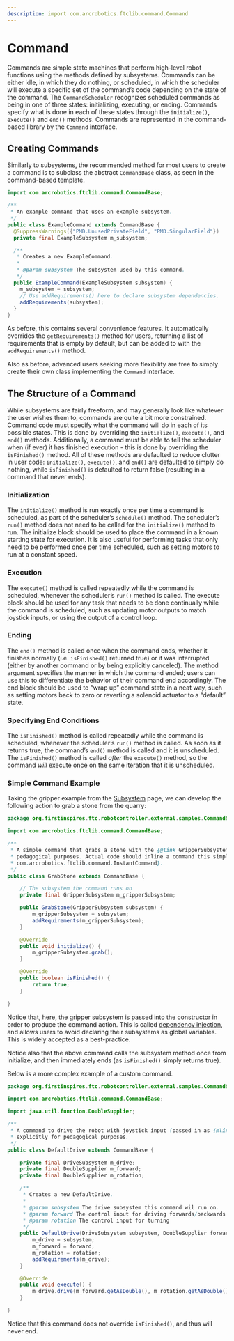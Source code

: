 ```yaml
---
description: import com.arcrobotics.ftclib.command.Command
---
```


# Command

Commands are simple state machines that perform high-level robot functions using the methods defined by subsystems. Commands can be either idle, in which they do nothing, or scheduled, in which the scheduler will execute a specific set of the command’s code depending on the state of the command. The `CommandScheduler` recognizes scheduled commands as being in one of three states: initializing, executing, or ending. Commands specify what is done in each of these states through the `initialize()`, `execute()` and `end()` methods. Commands are represented in the command-based library by the `Command` interface.

## Creating Commands

Similarly to subsystems, the recommended method for most users to create a command is to subclass the abstract `CommandBase` class, as seen in the command-based template.

```java
import com.arcrobotics.ftclib.command.CommandBase;

/**
 * An example command that uses an example subsystem.
 */
public class ExampleCommand extends CommandBase {
  @SuppressWarnings({"PMD.UnusedPrivateField", "PMD.SingularField"})
  private final ExampleSubsystem m_subsystem;

  /**
   * Creates a new ExampleCommand.
   *
   * @param subsystem The subsystem used by this command.
   */
  public ExampleCommand(ExampleSubsystem subsystem) {
    m_subsystem = subsystem;
    // Use addRequirements() here to declare subsystem dependencies.
    addRequirements(subsystem);
  }
}
```

 As before, this contains several convenience features. It automatically overrides the `getRequirements()` method for users, returning a list of requirements that is empty by default, but can be added to with the `addRequirements()` method.

Also as before, advanced users seeking more flexibility are free to simply create their own class implementing the `Command` interface.

## The Structure of  a Command

While subsystems are fairly freeform, and may generally look like whatever the user wishes them to, commands are quite a bit more constrained. Command code must specify what the command will do in each of its possible states. This is done by overriding the `initialize()`, `execute()`, and `end()` methods. Additionally, a command must be able to tell the scheduler when \(if ever\) it has finished execution - this is done by overriding the `isFinished()` method. All of these methods are defaulted to reduce clutter in user code: `initialize()`, `execute()`, and `end()` are defaulted to simply do nothing, while `isFinished()` is defaulted to return false \(resulting in a command that never ends\).

### Initialization

The `initialize()` method is run exactly once per time a command is scheduled, as part of the scheduler’s `schedule()` method. The scheduler’s `run()` method does not need to be called for the `initialize()` method to run. The initialize block should be used to place the command in a known starting state for execution. It is also useful for performing tasks that only need to be performed once per time scheduled, such as setting motors to run at a constant speed.

### Execution

The `execute()` method is called repeatedly while the command is scheduled, whenever the scheduler’s `run()` method is called. The execute block should be used for any task that needs to be done continually while the command is scheduled, such as updating motor outputs to match joystick inputs, or using the output of a control loop.

### Ending

The `end()` method is called once when the command ends, whether it finishes normally \(i.e. `isFinished()` returned true\) or it was interrupted \(either by another command or by being explicitly canceled\). The method argument specifies the manner in which the command ended; users can use this to differentiate the behavior of their command end accordingly. The end block should be used to “wrap up” command state in a neat way, such as setting motors back to zero or reverting a solenoid actuator to a “default” state.

### Specifying End Conditions

The `isFinished()` method is called repeatedly while the command is scheduled, whenever the scheduler’s `run()` method is called. As soon as it returns true, the command’s `end()` method is called and it is unscheduled. The `isFinished()` method is called _after_ the `execute()` method, so the command _will_ execute once on the same iteration that it is unscheduled.

### Simple Command Example

Taking the gripper example from the [Subsystem](subsystems.md) page, we can develop the following action to grab a stone from the quarry:

```java
package org.firstinspires.ftc.robotcontroller.external.samples.CommandSample;

import com.arcrobotics.ftclib.command.CommandBase;

/**
 * A simple command that grabs a stone with the {@link GripperSubsystem}.  Written explicitly for
 * pedagogical purposes. Actual code should inline a command this simple with {@link
 * com.arcrobotics.ftclib.command.InstantCommand}.
 */
public class GrabStone extends CommandBase {

    // The subsystem the command runs on
    private final GripperSubsystem m_gripperSubsystem;

    public GrabStone(GripperSubsystem subsystem) {
        m_gripperSubsystem = subsystem;
        addRequirements(m_gripperSubsystem);
    }

    @Override
    public void initialize() {
        m_gripperSubsystem.grab();
    }

    @Override
    public boolean isFinished() {
        return true;
    }

}
```

Notice that, here, the gripper subsystem is passed into the constructor in order to produce the command action. This is called [dependency injection](https://en.wikipedia.org/wiki/Dependency_injection), and allows users to avoid declaring their subsystems as global variables. This is widely accepted as a best-practice.

Notice also that the above command calls the subsystem method once from initialize, and then immediately ends \(as `isFinished()` simply returns true\).

Below is a more complex example of a custom command.

```java
package org.firstinspires.ftc.robotcontroller.external.samples.CommandSample;

import com.arcrobotics.ftclib.command.CommandBase;

import java.util.function.DoubleSupplier;

/**
 * A command to drive the robot with joystick input (passed in as {@link DoubleSupplier}s). Written
 * explicitly for pedagogical purposes.
 */
public class DefaultDrive extends CommandBase {

    private final DriveSubsystem m_drive;
    private final DoubleSupplier m_forward;
    private final DoubleSupplier m_rotation;

    /**
     * Creates a new DefaultDrive.
     *
     * @param subsystem The drive subsystem this command wil run on.
     * @param forward The control input for driving forwards/backwards
     * @param rotation The control input for turning
     */
    public DefaultDrive(DriveSubsystem subsystem, DoubleSupplier forward, DoubleSupplier rotation) {
        m_drive = subsystem;
        m_forward = forward;
        m_rotation = rotation;
        addRequirements(m_drive);
    }

    @Override
    public void execute() {
        m_drive.drive(m_forward.getAsDouble(), m_rotation.getAsDouble());
    }

}
```

 Notice that this command does not override `isFinished()`, and thus will never end.

